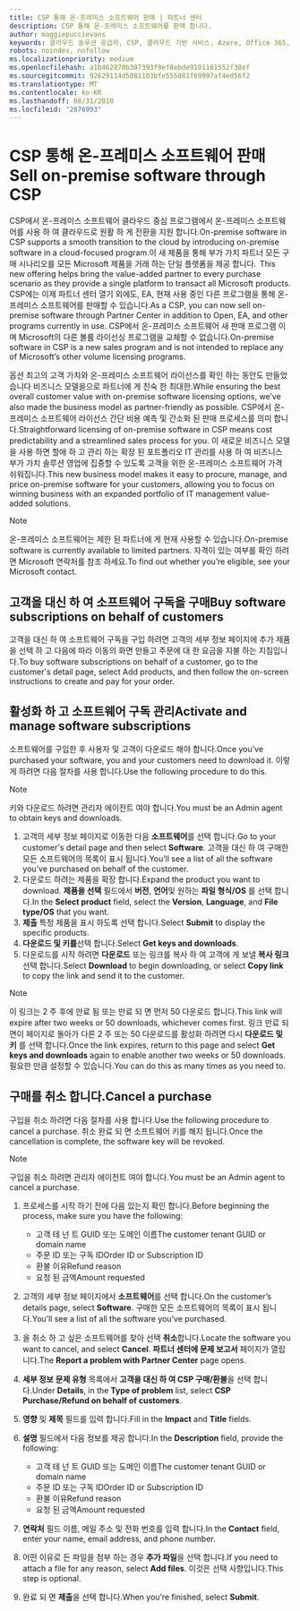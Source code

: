 ```yaml
---
title: CSP 통해 온-프레미스 소프트웨어 판매 | 파트너 센터
description: CSP 통해 온-프레미스 소프트웨어를 판매 합니다.
author: maggiepuccievans
keywords: 클라우드 솔루션 공급자, CSP, 클라우드 기반 서비스, Azure, Office 365, Dynamics, CSP 파트너, CSP에서 판매, 직접 파트너, 직접 CSP 파트너, 간접 CSP 재판매인, 직접 CSP, 간접 CSP, 직접 모델, 간접 모델, 간접 재판매인, 간접 공급자, 공급자, 배포자, 클라우드 솔루션 공급자 프로그램
robots: noindex, nofollow
ms.localizationpriority: medium
ms.openlocfilehash: a1b462870b307393f9ef8ebde9101161552f38ef
ms.sourcegitcommit: 92629114d5081103bfe555081f69997af4ed56f2
ms.translationtype: MT
ms.contentlocale: ko-KR
ms.lasthandoff: 08/31/2018
ms.locfileid: "2876993"
---
```

# <a name="sell-on-premise-software-through-csp"></a><span data-ttu-id="7f563-104">CSP 통해 온-프레미스 소프트웨어 판매</span><span class="sxs-lookup"><span data-stu-id="7f563-104">Sell on-premise software through CSP</span></span>

<span data-ttu-id="7f563-105">CSP에서 온-프레미스 소프트웨어 클라우드 중심 프로그램에서 온-프레미스 소프트웨어를 사용 하 여 클라우드로 원활 하 게 전환을 지원 합니다.</span><span class="sxs-lookup"><span data-stu-id="7f563-105">On-premise software in CSP supports a smooth transition to the cloud by introducing on-premise software in a cloud-focused program.</span></span><span data-ttu-id="7f563-106">이 새 제품을 통해 부가 가치 파트너 모든 구매 시나리오를 모든 Microsoft 제품을 거래 하는 단일 플랫폼을 제공 합니다.</span><span class="sxs-lookup"><span data-stu-id="7f563-106">  This new offering helps bring the value-added partner to every purchase scenario as they provide a single platform to transact all Microsoft products.</span></span> <span data-ttu-id="7f563-107">CSP에는 이제 파트너 센터 열기 외에도, EA, 현재 사용 중인 다른 프로그램을 통해 온-프레미스 소프트웨어를 판매할 수 있습니다.</span><span class="sxs-lookup"><span data-stu-id="7f563-107">As a CSP, you can now sell on-premise software through Partner Center in addition to Open, EA, and other programs currently in use.</span></span> <span data-ttu-id="7f563-108">CSP에서 온-프레미스 소프트웨어 새 판매 프로그램 이며 Microsoft의 다른 볼륨 라이선싱 프로그램을 교체할 수 없습니다.</span><span class="sxs-lookup"><span data-stu-id="7f563-108">On-premise software in CSP is a new sales program and is not intended to replace any of Microsoft’s other volume licensing programs.</span></span> 
 
<span data-ttu-id="7f563-109">옵션 최고의 고객 가치와 온-프레미스 소프트웨어 라이선스를 확인 하는 동안도 만들었습니다 비즈니스 모델을으로 파트너에 게 친숙 한 최대한.</span><span class="sxs-lookup"><span data-stu-id="7f563-109">While ensuring the best overall customer value with on-premise software licensing options, we’ve also made the business model as partner-friendly as possible.</span></span> <span data-ttu-id="7f563-110">CSP에서 온-프레미스 소프트웨어 라이선스 간단 비용 예측 및 간소화 된 판매 프로세스를 의미 합니다.</span><span class="sxs-lookup"><span data-stu-id="7f563-110">Straightforward licensing of on-premise software in CSP means cost predictability and a streamlined sales process for you.</span></span> <span data-ttu-id="7f563-111">이 새로운 비즈니스 모델을 사용 하면 할애 하 고 관리 하는 확장 된 포트폴리오 IT 관리를 사용 하 여 비즈니스 부가 가치 솔루션 영업에 집중할 수 있도록 고객을 위한 온-프레미스 소프트웨어 가격 쉬워집니다.</span><span class="sxs-lookup"><span data-stu-id="7f563-111">This new business model makes it easy to procure, manage, and price on-premise software for your customers, allowing you to focus on winning business with an expanded portfolio of IT management value-added solutions.</span></span> 

>[!NOTE]
><span data-ttu-id="7f563-112">온-프레미스 소프트웨어는 제한 된 파트너에 게 현재 사용할 수 있습니다.</span><span class="sxs-lookup"><span data-stu-id="7f563-112">On-premise software is currently available to limited partners.</span></span> <span data-ttu-id="7f563-113">자격이 있는 여부를 확인 하려면 Microsoft 연락처를 참조 하세요.</span><span class="sxs-lookup"><span data-stu-id="7f563-113">To find out whether you’re eligible, see your Microsoft contact.</span></span> 


## <a name="buy-software-subscriptions-on-behalf-of-customers"></a><span data-ttu-id="7f563-114">고객을 대신 하 여 소프트웨어 구독을 구매</span><span class="sxs-lookup"><span data-stu-id="7f563-114">Buy software subscriptions on behalf of customers</span></span>

<span data-ttu-id="7f563-115">고객을 대신 하 여 소프트웨어 구독을 구입 하려면 고객의 세부 정보 페이지에 추가 제품을 선택 하 고 다음에 따라 이동의 화면 만들고 주문에 대 한 요금을 지불 하는 지침입니다.</span><span class="sxs-lookup"><span data-stu-id="7f563-115">To buy software subscriptions on behalf of a customer, go to the customer's detail page, select Add products, and then follow the on-screen instructions to create and pay for your order.</span></span>

## <a name="activate-and-manage-software-subscriptions"></a><span data-ttu-id="7f563-116">활성화 하 고 소프트웨어 구독 관리</span><span class="sxs-lookup"><span data-stu-id="7f563-116">Activate and manage software subscriptions</span></span>

<span data-ttu-id="7f563-117">소프트웨어를 구입한 후 사용자 및 고객이 다운로드 해야 합니다.</span><span class="sxs-lookup"><span data-stu-id="7f563-117">Once you’ve purchased your software, you and your customers need to download it.</span></span> <span data-ttu-id="7f563-118">이렇게 하려면 다음 절차를 사용 합니다.</span><span class="sxs-lookup"><span data-stu-id="7f563-118">Use the following procedure to do this.</span></span> 

>[!NOTE]
><span data-ttu-id="7f563-119">키와 다운로드 하려면 관리자 에이전트 여야 합니다.</span><span class="sxs-lookup"><span data-stu-id="7f563-119">You must be an Admin agent to obtain keys and downloads.</span></span> 

1. <span data-ttu-id="7f563-120">고객의 세부 정보 페이지로 이동한 다음 **소프트웨어**를 선택 합니다.</span><span class="sxs-lookup"><span data-stu-id="7f563-120">Go to your customer's detail page and then select **Software**.</span></span> <span data-ttu-id="7f563-121">고객을 대신 하 여 구매한 모든 소프트웨어의 목록이 표시 됩니다.</span><span class="sxs-lookup"><span data-stu-id="7f563-121">You’ll see a list of all the software you’ve purchased on behalf of the customer.</span></span> 
2.  <span data-ttu-id="7f563-122">다운로드 하려는 제품을 확장 합니다.</span><span class="sxs-lookup"><span data-stu-id="7f563-122">Expand the product you want to download.</span></span> <span data-ttu-id="7f563-123">**제품을 선택** 필드에서 **버전**, **언어**및 원하는 **파일 형식/OS** 를 선택 합니다.</span><span class="sxs-lookup"><span data-stu-id="7f563-123">In the **Select product** field, select the **Version**, **Language**, and **File type/OS** that you want.</span></span> 
3.  <span data-ttu-id="7f563-124">**제출** 특정 제품을 표시 하도록 선택 합니다.</span><span class="sxs-lookup"><span data-stu-id="7f563-124">Select **Submit** to display the specific products.</span></span> 
4.  <span data-ttu-id="7f563-125">**다운로드 및 키를**선택 합니다.</span><span class="sxs-lookup"><span data-stu-id="7f563-125">Select **Get keys and downloads**.</span></span> 
5.  <span data-ttu-id="7f563-126">다운로드를 시작 하려면 **다운로드** 또는 링크를 복사 하 여 고객에 게 보낼 **복사 링크** 선택 합니다.</span><span class="sxs-lookup"><span data-stu-id="7f563-126">Select **Download** to begin downloading, or select **Copy link** to copy the link and send it to the customer.</span></span> 

>[!NOTE]
><span data-ttu-id="7f563-127">이 링크는 2 주 후에 만료 됨 또는 만료 되 면 먼저 50 다운로드 합니다.</span><span class="sxs-lookup"><span data-stu-id="7f563-127">This link will expire after two weeks or 50 downloads, whichever comes first.</span></span> <span data-ttu-id="7f563-128">링크 만료 되 면이 페이지로 돌아가 다른 2 주 또는 50 다운로드를 활성화 하려면 다시 **다운로드 및 키** 를 선택 합니다.</span><span class="sxs-lookup"><span data-stu-id="7f563-128">Once the link expires, return to this page and select **Get keys and downloads** again to enable another two weeks or 50 downloads.</span></span> <span data-ttu-id="7f563-129">필요한 만큼 설정할 수 있습니다.</span><span class="sxs-lookup"><span data-stu-id="7f563-129">You can do this as many times as you need to.</span></span> 


## <a name="cancel-a-purchase"></a><span data-ttu-id="7f563-130">구매를 취소 합니다.</span><span class="sxs-lookup"><span data-stu-id="7f563-130">Cancel a purchase</span></span>
<span data-ttu-id="7f563-131">구입을 취소 하려면 다음 절차를 사용 합니다.</span><span class="sxs-lookup"><span data-stu-id="7f563-131">Use the following procedure to cancel a purchase.</span></span> <span data-ttu-id="7f563-132">취소 완료 되 면 소프트웨어 키를 해지 됩니다.</span><span class="sxs-lookup"><span data-stu-id="7f563-132">Once the cancellation is complete, the software key will be revoked.</span></span> 

>[!NOTE]
><span data-ttu-id="7f563-133">구입을 취소 하려면 관리자 에이전트 여야 합니다.</span><span class="sxs-lookup"><span data-stu-id="7f563-133">You must be an Admin agent to cancel a purchase.</span></span> 

1.  <span data-ttu-id="7f563-134">프로세스를 시작 하기 전에 다음 있는지 확인 합니다.</span><span class="sxs-lookup"><span data-stu-id="7f563-134">Before beginning the process, make sure you have the following:</span></span> 
    -   <span data-ttu-id="7f563-135">고객 테 넌 트 GUID 또는 도메인 이름</span><span class="sxs-lookup"><span data-stu-id="7f563-135">The customer tenant GUID or domain name</span></span>
    -   <span data-ttu-id="7f563-136">주문 ID 또는 구독 ID</span><span class="sxs-lookup"><span data-stu-id="7f563-136">Order ID or Subscription ID</span></span>
    -   <span data-ttu-id="7f563-137">환불 이유</span><span class="sxs-lookup"><span data-stu-id="7f563-137">Refund reason</span></span>
    -   <span data-ttu-id="7f563-138">요청 된 금액</span><span class="sxs-lookup"><span data-stu-id="7f563-138">Amount requested</span></span>

2.  <span data-ttu-id="7f563-139">고객의 세부 정보 페이지에서 **소프트웨어**를 선택 합니다.</span><span class="sxs-lookup"><span data-stu-id="7f563-139">On the customer’s details page, select **Software**.</span></span> <span data-ttu-id="7f563-140">구매한 모든 소프트웨어의 목록이 표시 됩니다.</span><span class="sxs-lookup"><span data-stu-id="7f563-140">You’ll see a list of all the software you’ve purchased.</span></span> 

3.  <span data-ttu-id="7f563-141">을 취소 하 고 싶은 소프트웨어를 찾아 선택 **취소**합니다.</span><span class="sxs-lookup"><span data-stu-id="7f563-141">Locate the software you want to cancel, and select **Cancel**.</span></span> <span data-ttu-id="7f563-142">**파트너 센터에 문제 보고서** 페이지가 열립니다.</span><span class="sxs-lookup"><span data-stu-id="7f563-142">The **Report a problem with Partner Center** page opens.</span></span> 

4.  <span data-ttu-id="7f563-143">**세부 정보** **문제 유형** 목록에서 **고객을 대신 하 여 CSP 구매/환불**을 선택 합니다.</span><span class="sxs-lookup"><span data-stu-id="7f563-143">Under **Details**, in the **Type of problem** list, select **CSP Purchase/Refund on behalf of customers**.</span></span>

5.  <span data-ttu-id="7f563-144">**영향** 및 **제목** 필드를 입력 합니다.</span><span class="sxs-lookup"><span data-stu-id="7f563-144">Fill in the **Impact** and **Title** fields.</span></span> 

6.  <span data-ttu-id="7f563-145">**설명** 필드에서 다음 정보를 제공 합니다.</span><span class="sxs-lookup"><span data-stu-id="7f563-145">In the **Description** field, provide the following:</span></span> 
    -   <span data-ttu-id="7f563-146">고객 테 넌 트 GUID 또는 도메인 이름</span><span class="sxs-lookup"><span data-stu-id="7f563-146">The customer tenant GUID or domain name</span></span>
    -   <span data-ttu-id="7f563-147">주문 ID 또는 구독 ID</span><span class="sxs-lookup"><span data-stu-id="7f563-147">Order ID or Subscription ID</span></span>
    -   <span data-ttu-id="7f563-148">환불 이유</span><span class="sxs-lookup"><span data-stu-id="7f563-148">Refund reason</span></span>
    -   <span data-ttu-id="7f563-149">요청 된 금액</span><span class="sxs-lookup"><span data-stu-id="7f563-149">Amount requested</span></span>

7.  <span data-ttu-id="7f563-150">**연락처** 필드 이름, 메일 주소 및 전화 번호를 입력 합니다.</span><span class="sxs-lookup"><span data-stu-id="7f563-150">In the **Contact** field, enter your name, email address, and phone number.</span></span> 

8.  <span data-ttu-id="7f563-151">어떤 이유로 든 파일을 첨부 하는 경우 **추가 파일**을 선택 합니다.</span><span class="sxs-lookup"><span data-stu-id="7f563-151">If you need to attach a file for any reason, select **Add files**.</span></span> <span data-ttu-id="7f563-152">이것은 선택 사항입니다.</span><span class="sxs-lookup"><span data-stu-id="7f563-152">This step is optional.</span></span> 

9.  <span data-ttu-id="7f563-153">완료 되 면 **제출**을 선택 합니다.</span><span class="sxs-lookup"><span data-stu-id="7f563-153">When you’re finished, select **Submit**.</span></span>